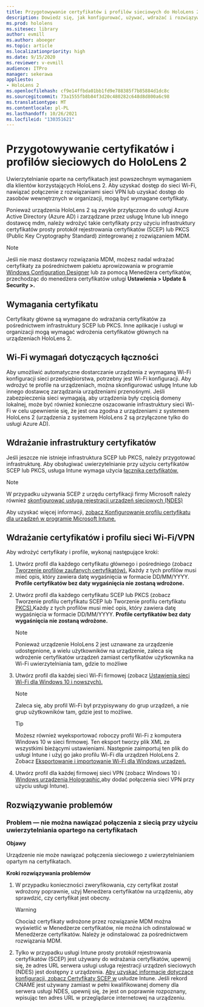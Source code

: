 ```yaml
---
title: Przygotowywanie certyfikatów i profilów sieciowych do HoloLens 2
description: Dowiedz się, jak konfigurować, używać, wdrażać i rozwiązywać problemy z certyfikatami dla sieci na HoloLens 2 urządzeniach rzeczywistości mieszanej.
ms.prod: hololens
ms.sitesec: library
author: evmill
ms.author: aboeger
ms.topic: article
ms.localizationpriority: high
ms.date: 9/15/2020
ms.reviewer: v-evmill
audience: ITPro
manager: sekerawa
appliesto:
- HoloLens 2
ms.openlocfilehash: cf9e14ffbda01bb1fd9e788385f7b85884d1dc8c
ms.sourcegitcommit: 73a1555fb8b84f3d20c480282c648d8d800a6c98
ms.translationtype: MT
ms.contentlocale: pl-PL
ms.lasthandoff: 10/26/2021
ms.locfileid: "130351621"
---
```

# <a name="prepare-certificates-and-network-profiles-for-hololens-2"></a>Przygotowywanie certyfikatów i profilów sieciowych do HoloLens 2

Uwierzytelnianie oparte na certyfikatach jest powszechnym wymaganiem dla klientów korzystających HoloLens 2. Aby uzyskać dostęp do sieci Wi-Fi, nawiązać połączenie z rozwiązaniami sieci VPN lub uzyskać dostęp do zasobów wewnętrznych w organizacji, mogą być wymagane certyfikaty.

Ponieważ urządzenia HoloLens 2 są zwykle przyłączone do usługi Azure Active Directory (Azure AD) i zarządzane przez usługę Intune lub innego dostawcę mdm, należy wdrożyć takie certyfikaty przy użyciu infrastruktury certyfikatów prosty protokół rejestrowania certyfikatów (SCEP) lub PKCS (Public Key Cryptography Standard) zintegrowanej z rozwiązaniem MDM. 

>[!NOTE]
> Jeśli nie masz dostawcy rozwiązania MDM, możesz nadal [](hololens-provisioning.md#create-the-provisioning-package) wdrażać certyfikaty za pośrednictwem pakietu [](certificate-manager.md) aprowizowania w programie [Windows Configuration Designer](https://www.microsoft.com/p/windows-configuration-designer/9nblggh4tx22?rtc=1&activetab=pivot:regionofsystemrequirementstab) lub za pomocą Menedżera certyfikatów, przechodząc do menedżera certyfikatów usługi **Ustawienia > Update & Security >.**

## <a name="certificate-requirements"></a>Wymagania certyfikatu
Certyfikaty główne są wymagane do wdrażania certyfikatów za pośrednictwem infrastruktury SCEP lub PKCS. Inne aplikacje i usługi w organizacji mogą wymagać wdrożenia certyfikatów głównych na urządzeniach HoloLens 2. 

## <a name="wi-fi-connectivity-requirements"></a>Wi-Fi wymagań dotyczących łączności
Aby umożliwić automatyczne dostarczanie urządzenia z wymaganą Wi-Fi konfiguracji sieci przedsiębiorstwa, potrzebny jest Wi-Fi konfiguracji. Aby wdrożyć te profile na urządzeniach, można skonfigurować usługę Intune lub innego dostawcę zarządzania urządzeniami przenośnymi. Jeśli zabezpieczenia sieci wymagają, aby urządzenia były częścią domeny lokalnej, może być również konieczne oszacowanie infrastruktury sieci Wi-Fi w celu upewnienie się, że jest ona zgodna z urządzeniami z systemem HoloLens 2 (urządzenia z systemem HoloLens 2 są przyłączone tylko do usługi Azure AD).

## <a name="deploy-certificate-infrastructure"></a>Wdrażanie infrastruktury certyfikatów
Jeśli jeszcze nie istnieje infrastruktura SCEP lub PKCS, należy przygotować infrastrukturę. Aby obsługiwać uwierzytelnianie przy użyciu certyfikatów SCEP lub PKCS, usługa Intune wymaga użycia [łącznika certyfikatów.](/mem/intune/protect/certificate-connectors)

> [!NOTE]
> W przypadku używania SCEP z urzędu certyfikacji firmy Microsoft należy również [skonfigurować usługa rejestracji urządzeń sieciowych (NDES)](/mem/intune/protect/certificates-scep-configure#set-up-ndes)

Aby uzyskać więcej informacji, [zobacz Konfigurowanie profilu certyfikatu dla urządzeń w programie Microsoft Intune.](/intune/certificates-configure)

## <a name="deploy-certificates-and-wi-fivpn-profile"></a>Wdrażanie certyfikatów i profilu sieci Wi-Fi/VPN
Aby wdrożyć certyfikaty i profile, wykonaj następujące kroki:

1.  Utwórz profil dla każdego certyfikatu głównego i pośredniego (zobacz [Tworzenie profilów zaufanych certyfikatów).](/intune/protect/certificates-configure#create-trusted-certificate-profiles) Każdy z tych profilów musi mieć opis, który zawiera datę wygaśnięcia w formacie DD/MM/YYYY. **Profile certyfikatów bez daty wygaśnięcia nie zostaną wdrożone.**

2.  Utwórz profil dla każdego certyfikatu SCEP lub PKCS (zobacz Tworzenie profilu certyfikatu SCEP lub Tworzenie profilu certyfikatu [PKCS).](/intune/protect/certficates-pfx-configure#create-a-pkcs-certificate-profile)Każdy z tych profilów musi mieć opis, który zawiera datę wygaśnięcia w formacie DD/MM/YYYY. **Profile certyfikatów bez daty wygaśnięcia nie zostaną wdrożone.**

    > [!NOTE]
    > Ponieważ urządzenie HoloLens 2 jest uznawane za urządzenie udostępnione, a wielu użytkowników na urządzenie, zaleca się wdrożenie certyfikatów urządzeń zamiast certyfikatów użytkownika na Wi-Fi uwierzytelniania tam, gdzie to możliwe

3.  Utwórz profil dla każdej sieci Wi-Fi firmowej (zobacz [Ustawienia sieci Wi-Fi dla Windows 10 i nowszych).](/intune/wi-fi-settings-windows) 

    > [!NOTE]
    > Zaleca się, aby profil Wi-Fi [](/mem/intune/configuration/device-profile-assign) był przypisywany do grup urządzeń, a nie grup użytkowników tam, gdzie jest to możliwe. 

    > [!TIP]
    > Możesz również wyeksportować roboczy profil Wi-Fi z komputera Windows 10 w sieci firmowej. Ten eksport tworzy plik XML ze wszystkimi bieżącymi ustawieniami. Następnie zaimportuj ten plik do usługi Intune i użyj go jako profilu Wi-Fi dla urządzeń HoloLens 2. Zobacz [Eksportowanie i importowanie Wi-Fi dla Windows urządzeń.](/mem/intune/configuration/wi-fi-settings-import-windows-8-1)

4.  Utwórz profil dla każdej firmowej sieci VPN (zobacz Windows 10 i [Windows urządzenia Holographic,](/intune/vpn-settings-windows-10)aby dodać połączenia sieci VPN przy użyciu usługi Intune).

## <a name="troubleshooting"></a>Rozwiązywanie problemów

### <a name="issue---unable-to-connect-with-network-using-certificate-based-authentication"></a>Problem — nie można nawiązać połączenia z siecią przy użyciu uwierzytelniania opartego na certyfikatach ###

**Objawy**

Urządzenie nie może nawiązać połączenia sieciowego z uwierzytelnianiem opartym na certyfikatach.

**Kroki rozwiązywania problemów**

1. W przypadku konieczności zweryfikowania, czy certyfikat został wdrożony [](certificate-manager.md) poprawnie, użyj Menedżera certyfikatów na urządzeniu, aby sprawdzić, czy certyfikat jest obecny.  

    >[!WARNING]
    > Chociaż certyfikaty wdrożone przez rozwiązanie MDM można wyświetlić w Menedżerze certyfikatów, nie można ich odinstalować w Menedżerze certyfikatów. Należy je odinstalować za pośrednictwem rozwiązania MDM.

2. Tylko w przypadku usługi Intune prosty protokół rejestrowania certyfikatów (SCEP) jest używany do wdrażania certyfikatów, upewnij się, że adres URL serwera usługi usługa rejestracji urządzeń sieciowych (NDES) jest dostępny z urządzenia. [Aby uzyskać informacje dotyczące konfiguracji, zobacz Certyfikaty SCEP w](/mem/intune/protect/certificates-profile-scep) usłudze Intune. Jeśli rekord CNAME jest używany zamiast w pełni kwalifikowanej domeny dla serwera usługi NDES, upewnij się, że jest on poprawnie rozpoznany, wpisując ten adres URL w przeglądarce internetowej na urządzeniu.
